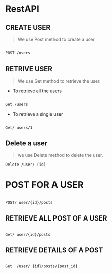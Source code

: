 # RestAPI

## CREATE USER

> We use Post method to create a user

```xml

POST /users

```

## RETRIVE USER

> We use Get method to retrieve the user.

- To retrieve all the users

```xl

Get /users

```

- To retrieve a single user

```xml

Get/ users/1

```

## Delete a user

> we use Delete method to delete the user.

```xml
Delete /user/ (id)

```

# POST FOR A USER

```xml

POST/ user/{id}/posts

```

## RETRIEVE ALL POST OF A USER

```xml

Get/ user/{id}/posts

```

## RETRIEVE DETAILS OF A POST

```xml

Get  /user/ {id}/posts/{post_id}

```








